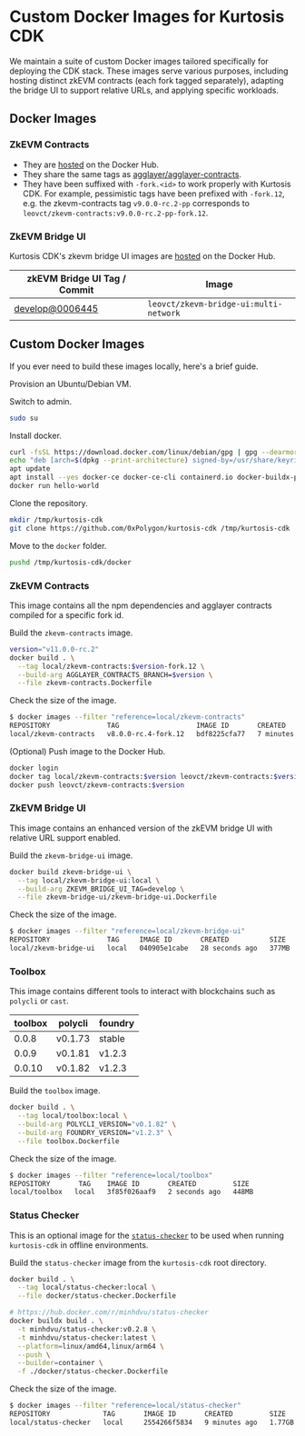 # Custom Docker Images for Kurtosis CDK

We maintain a suite of custom Docker images tailored specifically for deploying the CDK stack. These images serve various purposes, including hosting distinct zkEVM contracts (each fork tagged separately), adapting the bridge UI to support relative URLs, and applying specific workloads.

## Docker Images

### ZkEVM Contracts

- They are [hosted](https://hub.docker.com/repository/docker/leovct/zkevm-contracts/general) on the Docker Hub.
- They share the same tags as [agglayer/agglayer-contracts](https://github.com/agglayer/agglayer-contracts).
- They have been suffixed with `-fork.<id>` to work properly with Kurtosis CDK. For example, pessimistic tags have been prefixed with `-fork.12`, e.g. the zkevm-contracts tag `v9.0.0-rc.2-pp` corresponds to `leovct/zkevm-contracts:v9.0.0-rc.2-pp-fork.12`.

### ZkEVM Bridge UI

Kurtosis CDK's zkevm bridge UI images are [hosted](https://hub.docker.com/repository/docker/leovct/zkevm-bridge-ui/general) on the Docker Hub.

| zkEVM Bridge UI Tag / Commit                                                                                          | Image                                  |
| --------------------------------------------------------------------------------------------------------------------- | -------------------------------------- |
| [develop@0006445](https://github.com/0xPolygonHermez/zkevm-bridge-ui/commit/0006445e1cace5c4d737523fca44af7f7261e041) | `leovct/zkevm-bridge-ui:multi-network` |

## Custom Docker Images

If you ever need to build these images locally, here's a brief guide.

Provision an Ubuntu/Debian VM.

Switch to admin.

```bash
sudo su
```

Install docker.

```bash
curl -fsSL https://download.docker.com/linux/debian/gpg | gpg --dearmor -o /usr/share/keyrings/docker.gpg
echo "deb [arch=$(dpkg --print-architecture) signed-by=/usr/share/keyrings/docker.gpg] https://download.docker.com/linux/debian bookworm stable" |tee /etc/apt/sources.list.d/docker.list > /dev/null
apt update
apt install --yes docker-ce docker-ce-cli containerd.io docker-buildx-plugin docker-compose-plugin docker-compose
docker run hello-world
```

Clone the repository.

```bash
mkdir /tmp/kurtosis-cdk
git clone https://github.com/0xPolygon/kurtosis-cdk /tmp/kurtosis-cdk
```

Move to the `docker` folder.

```bash
pushd /tmp/kurtosis-cdk/docker
```

### ZkEVM Contracts

This image contains all the npm dependencies and agglayer contracts compiled for a specific fork id.

Build the `zkevm-contracts` image.

```bash
version="v11.0.0-rc.2"
docker build . \
  --tag local/zkevm-contracts:$version-fork.12 \
  --build-arg AGGLAYER_CONTRACTS_BRANCH=$version \
  --file zkevm-contracts.Dockerfile
```

Check the size of the image.

```bash
$ docker images --filter "reference=local/zkevm-contracts"
REPOSITORY              TAG                   IMAGE ID       CREATED          SIZE
local/zkevm-contracts   v8.0.0-rc.4-fork.12   bdf8225cfa77   7 minutes ago    2.54GB
```

(Optional) Push image to the Docker Hub.

```bash
docker login
docker tag local/zkevm-contracts:$version leovct/zkevm-contracts:$version
docker push leovct/zkevm-contracts:$version
```

### ZkEVM Bridge UI

This image contains an enhanced version of the zkEVM bridge UI with relative URL support enabled.

Build the `zkevm-bridge-ui` image.

```bash
docker build zkevm-bridge-ui \
  --tag local/zkevm-bridge-ui:local \
  --build-arg ZKEVM_BRIDGE_UI_TAG=develop \
  --file zkevm-bridge-ui/zkevm-bridge-ui.Dockerfile
```

Check the size of the image.

```bash
$ docker images --filter "reference=local/zkevm-bridge-ui"
REPOSITORY              TAG     IMAGE ID       CREATED          SIZE
local/zkevm-bridge-ui   local   040905e1cabe   28 seconds ago   377MB
```

### Toolbox

This image contains different tools to interact with blockchains such as `polycli` or `cast`.

| toolbox | polycli | foundry |
| ------- | ------- | ------- |
| 0.0.8   | v0.1.73 | stable  |
| 0.0.9   | v0.1.81 | v1.2.3  |
| 0.0.10  | v0.1.82 | v1.2.3  |

Build the `toolbox` image.

```bash
docker build . \
  --tag local/toolbox:local \
  --build-arg POLYCLI_VERSION="v0.1.82" \
  --build-arg FOUNDRY_VERSION="v1.2.3" \
  --file toolbox.Dockerfile
```

Check the size of the image.

```bash
$ docker images --filter "reference=local/toolbox"
REPOSITORY       TAG    IMAGE ID       CREATED         SIZE
local/toolbox   local   3f85f026aaf9   2 seconds ago   448MB
```

### Status Checker

This is an optional image for the [`status-checker`](https://github.com/0xPolygon/status-checker)
to be used when running `kurtosis-cdk` in offline environments.

Build the `status-checker` image from the `kurtosis-cdk` root directory.

```bash
docker build . \
  --tag local/status-checker:local \
  --file docker/status-checker.Dockerfile

# https://hub.docker.com/r/minhdvu/status-checker
docker buildx build . \
  -t minhdvu/status-checker:v0.2.8 \
  -t minhdvu/status-checker:latest \
  --platform=linux/amd64,linux/arm64 \
  --push \
  --builder=container \
  -f ./docker/status-checker.Dockerfile
```

Check the size of the image.

```bash
$ docker images --filter "reference=local/status-checker"
REPOSITORY             TAG       IMAGE ID       CREATED         SIZE
local/status-checker   local     2554266f5834   9 minutes ago   1.77GB
```
